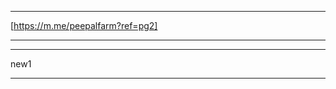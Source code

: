 <div class="fb-customerchat" page_id="1504767806516890" ref="pg1"></div>

---------------------------------------------------------

[https://m.me/peepalfarm?ref=pg2]

---------------------------------------------------------
<!--
<div class="fb-send-to-messenger" 
  messenger_app_id="100106846859332" 
  page_id="1504767806516890" 
  data-ref="pg3" 
  color="white" 
  size="standard">
</div>
-->
---------------------------------------------------------
new1
<div class="fb-messenger-checkbox"
  origin="https://peepalfarm.org"
  messenger_app_id="100106846859332" 
  page_id="1504767806516890" 
  user_ref="pg4"
  prechecked="true"
  allow_login="true"
  size="standard">
</div>


---------------------------------------------------------
